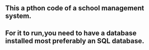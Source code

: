 ## This a pthon code of a school management system.
## For it to run,you need to have a database installed most preferably an SQL database.
